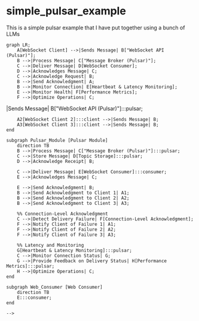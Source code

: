 # simple_pulsar_example
This is a simple pulsar example that I have put together using a bunch of LLMs
```mermaid
graph LR;
    A[WebSocket Client] -->|Sends Message| B["WebSocket API (Pulsar)"];
    B -->|Process Message| C["Message Broker (Pulsar)"];
    C -->|Deliver Message| D[WebSocket Consumer];
    D -->|Acknowledges Message| C;
    C -->|Acknowledge Request| B;
    B -->|Send Acknowledgment| A;
    B -->|Monitor Connection| E[Heartbeat & Latency Monitoring];
    E -->|Monitor Health| F[Performance Metrics];
    F -->|Optimize Operations| C;
```

<!--```mermaid
graph TD;
    %% Define colors
    classDef client fill:#f9f,stroke:#333,stroke-width:2px;
    classDef pulsar fill:#bbf,stroke:#333,stroke-width:2px;
    classDef consumer fill:#fbf,stroke:#333,stroke-width:2px;

    subgraph Web_Client [Web Clients]
        direction TB
        A1[WebSocket Client 1]:::client -->|Sends Message| B["WebSocket API (Pulsar)"]:::pulsar;
        A2[WebSocket Client 2]:::client -->|Sends Message| B;
        A3[WebSocket Client 3]:::client -->|Sends Message| B;
    end

    subgraph Pulsar_Module [Pulsar Module]
        direction TB
        B -->|Process Message| C["Message Broker (Pulsar)"]:::pulsar;
        C -->|Store Message| D[Topic Storage]:::pulsar;
        D -->|Acknowledge Receipt| B;

        C -->|Deliver Message| E[WebSocket Consumer]:::consumer;
        E -->|Acknowledges Message| C;

        E -->|Send Acknowledgment| B;
        B -->|Send Acknowledgment to Client 1| A1;  
        B -->|Send Acknowledgment to Client 2| A2;  
        B -->|Send Acknowledgment to Client 3| A3;  

        %% Connection-Level Acknowledgment
        C -->|Detect Delivery Failure| F[Connection-Level Acknowledgment];
        F -->|Notify Client of Failure 1| A1;  
        F -->|Notify Client of Failure 2| A2;  
        F -->|Notify Client of Failure 3| A3;  

        %% Latency and Monitoring
        G[Heartbeat & Latency Monitoring]:::pulsar;
        C -->|Monitor Connection Status| G;
        G -->|Provide Feedback on Delivery Status| H[Performance Metrics]:::pulsar;
        H -->|Optimize Operations| C;
    end

    subgraph Web_Consumer [Web Consumer]
        direction TB
        E:::consumer;
    end
```
-->
